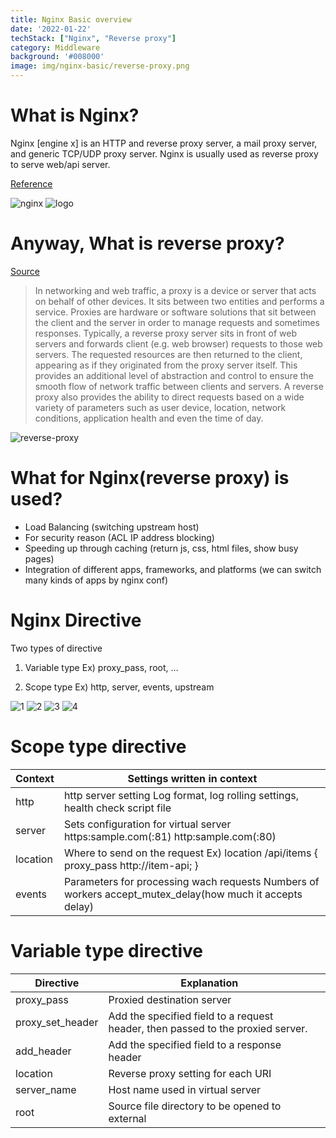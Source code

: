 ```yaml
---
title: Nginx Basic overview
date: '2022-01-22'
techStack: ["Nginx", "Reverse proxy"]
category: Middleware
background: '#008000'
image: img/nginx-basic/reverse-proxy.png
---
```


# What is Nginx?

Nginx [engine x] is an HTTP and reverse proxy server, a mail proxy server, and generic TCP/UDP proxy server. Nginx is usually used as reverse proxy to serve web/api server.

[Reference](https://nginx.org/en/)

![nginx](/img/nginx-basic/nginx.png)
![logo](/img/nginx-basic/logo.png)

# Anyway, What is reverse proxy?

[Source](https://www.f5.com/services/resources/glossary/reverse-proxy)

> In networking and web traffic, a proxy is a device or server that acts on behalf of other devices. It sits between two entities and performs a service. Proxies are hardware or software solutions that sit between the client and the server in order to manage requests and sometimes responses.
> Typically, a reverse proxy server sits in front of web servers and forwards client (e.g. web browser) requests to those web servers.
> The requested resources are then returned to the client, appearing as if they originated from the proxy server itself. This provides an additional level of abstraction and control to ensure the smooth flow of network traffic between clients and servers. A reverse proxy also provides the ability to direct requests based on a wide variety of parameters such as user device, location, network conditions, application health and even the time of day.

![reverse-proxy](/img/nginx-basic/reverse-proxy.png)

# What for Nginx(reverse proxy) is used?

-   Load Balancing (switching upstream host)
-   For security reason (ACL IP address blocking)
-   Speeding up through caching (return js, css, html files, show busy pages)
-   Integration of different apps, frameworks, and platforms (we can switch many kinds of apps by nginx conf)

# Nginx Directive

Two types of directive

1. Variable type
   Ex) proxy_pass, root, …

2. Scope type
   Ex) http, server, events, upstream

![1](/img/nginx-basic/1.png)
![2](/img/nginx-basic/2.png)
![3](/img/nginx-basic/3.png)
![4](/img/nginx-basic/4.png)

# Scope type directive

| Context  | Settings written in context                                                                              |
| -------- | -------------------------------------------------------------------------------------------------------- |
| http     | http server setting Log format, log rolling settings, health check script file                           |
| server   | Sets configuration for virtual server https:sample.com(:81) http:sample.com(:80)                         |
| location | Where to send on the request Ex) location /api/items { proxy_pass http://item-api; }                     |
| events   | Parameters for processing wach requests Numbers of workers accept_mutex_delay(how much it accepts delay) |

# Variable type directive

| Directive        | Explanation                                                                     |     |
| ---------------- | ------------------------------------------------------------------------------- | --- |
| proxy_pass       | Proxied destination server                                                      |
| proxy_set_header | Add the specified field to a request header, then passed to the proxied server. |
| add_header       | Add the specified field to a response header                                    |
| location         | Reverse proxy setting for each URI                                              |
| server_name      | Host name used in virtual server                                                |
| root             | Source file directory to be opened to external                                  |
